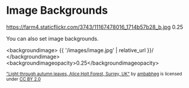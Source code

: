 # Image Backgrounds

<backgroundimage>https://farm4.staticflickr.com/3743/11167478016_1714b57b28_b.jpg</backgroundimage>
<backgroundimageopacity>0.25</backgroundimageopacity>

You can also set image backgrounds.

&lt;backgroundimage&gt;
&#123;&#123; '/images/image.jpg' | relative_url &#125;&#125;/
&lt;/backgroundimage&gt;
&lt;backgroundimageopacity&gt;0.25&lt;/backgroundimageopacity&gt;

<small><a href="https://www.flickr.com/photos/31518985@N04/11167478016">"Light through autumn leaves, Alice Holt Forest, Surrey, UK"</a> by <a href="https://www.flickr.com/photos/31518985@N04">ambabheg</a> is licensed under <a href="https://creativecommons.org/licenses/by/2.0"> CC BY 2.0 </a></small>